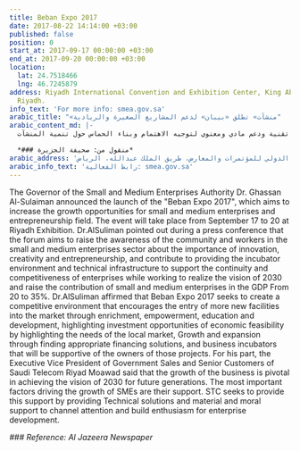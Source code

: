 ```yaml
---
title: Beban Expo 2017
date: 2017-08-22 14:14:00 +03:00
published: false
position: 0
start_at: 2017-09-17 00:00:00 +03:00
end_at: 2017-09-20 00:00:00 +03:00
location:
  lat: 24.7518466
  lng: 46.7245879
address: Riyadh International Convention and Exhibition Center, King Abdullah Road,
  Riyadh.
info_text: 'For more info: smea.gov.sa'
arabic_title: "«منشآت» تطلق «بيبان» لدعم المشاريع الصغيرة والريادية"
arabic_content_md: |-
  أعلن محافظ هيئة المنشآت الصغيرة والمتوسطة (منشآت) الدكتور غسان السليمان إطلاق ملتقى «بيبان 2017» الهادف إلى فتح آفاق نمو للمنشآت الصغيرة والمتوسطة وريادة الأعمال وتسهيل إجراءاتها، حيث سيقام على مدار 4 أيام في الفترة ما بين 17 إلى20 سبتمبر المقبل في مركز الرياض للمعارض والمؤتمرات. وأوضح خلال مؤتمر صحفي أمس أن الملتقى يهدف إلى زيادة وعي المجتمع والعاملين في قطاع المنشآت الصغيرة والمتوسطة بأهمية الابتكار والإبداع وريادة الأعمال، والإسهام في توفير البيئة الحاضنة والبنية التحتية التقنية الداعمة لاستمرارية وتنافسية المنشآت في ظل العمل على تحقيق رؤية2030 ورفع إسهام المنشآت الصغيرة والمتوسطة في الناتج المحلي من 20 إلى 35%. وأكد السليمان أن «بيبان 2017» يسعى إلى إنشاء بيئة تنافسية تشجع دخول المزيد من المنشآت الجديدة إلى السوق، وذلك عبر الإثراء والتمكين والتثقيف والتطوير، وإبراز الفرص الاستثمارية ذات الجدوى الاقتصادية المتاحة من خلال إبراز احتياجات السوق المحلي، إضافة إلى العمل على تمكين المنشآت القائمة بالاستمرار والنمو والتوسع من خلال إيجاد الحلول التمويلية المناسبة، وحاضنات الأعمال التي ستكون داعمة لأصحاب تلك المشاريع. من جهته بين نائب الرئيس التنفيذي للمبيعات الحكومية وكبار العملاء في شركة الاتصالات السعودية رياض معوض أن نمو أعمال المنشآت محوري في تحقيق رؤية 2030 للأجيال المقبلة، ومن أهم العوامل الدافعة لنمو المنشآت الصغيرة والمتوسطة هو دعمهم, و»الاتصالات» تسعى لتوفير هذا الدعم من خلال توفير حلول تقنية ودعم مادي ومعنوي لتوجيه الاهتمام وبناء الحماس حول تنمية المنشآت.

  *### منقول من: صحيفة الجزيرة*
arabic_address: 'مركز الرياض الدولي للمؤتمرات والمعارض، طريق الملك عبدالله، الرياض '
arabic_info_text: 'رابط الفعالية: smea.gov.sa'
---
```


The Governor of the Small and Medium Enterprises Authority Dr. Ghassan Al-Sulaiman announced the launch of the "Beban Expo 2017", which aims to increase the growth opportunities for small and medium enterprises and entrepreneurship field. The event will take place from September 17 to 20 at Riyadh Exhibition. Dr.AlSuliman pointed out during a press conference that the forum aims to raise the awareness of the community and workers in the small and medium enterprises sector about the importance of innovation, creativity and entrepreneurship, and contribute to providing the incubator environment and technical infrastructure to support the continuity and competitiveness of enterprises while working to realize the vision of 2030 and raise the contribution of small and medium enterprises in the GDP From 20 to 35%. Dr.AlSuliman affirmed that Beban Expo 2017 seeks to create a competitive environment that encourages the entry of more new facilities into the market through enrichment, empowerment, education and development, highlighting investment opportunities of economic feasibility by highlighting the needs of the local market, Growth and expansion through finding appropriate financing solutions, and business incubators that will be supportive of the owners of those projects. For his part, the Executive Vice President of Government Sales and Senior Customers of Saudi Telecom Riyad Moawad said that the growth of the business is pivotal in achieving the vision of 2030 for future generations. The most important factors driving the growth of SMEs are their support. STC seeks to provide this support by providing Technical solutions and material and moral support to channel attention and build enthusiasm for enterprise development.

*### Reference: Al Jazeera Newspaper*